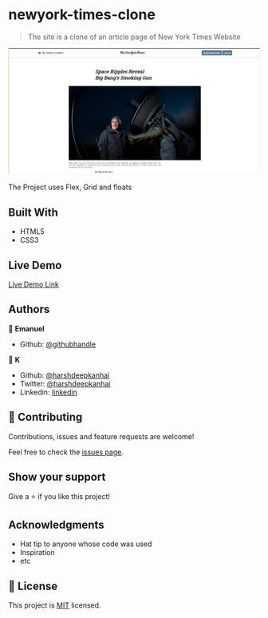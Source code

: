 # newyork-times-clone

> The site is a clone of an article page of New York Times Website

![screenshot](./app_screenshot.png)

The Project uses Flex, Grid and floats

## Built With

- HTML5
- CSS3

## Live Demo

[Live Demo Link](https://rawcdn.githack.com/emasdev/newyork-times-clone/90d6331e687b1234ab5fe6127dbc24cc45ff58b4/index.html)

## Authors

👤 **Emanuel**

- Github: [@githubhandle](https://github.com/emasdev)

👤 **K**

- Github: [@harshdeepkanhai](https://github.com/harshdeep-kanhai)
- Twitter: [@harshdeepkanhai](https://twitter.com/harshdeepkanhai)
- Linkedin: [linkedin](https://www.linkedin.com/in/harshdeepkanhai/)

## 🤝 Contributing

Contributions, issues and feature requests are welcome!

Feel free to check the [issues page](issues/).

## Show your support

Give a ⭐️ if you like this project!

## Acknowledgments

- Hat tip to anyone whose code was used
- Inspiration
- etc

## 📝 License

This project is [MIT](lic.url) licensed.
